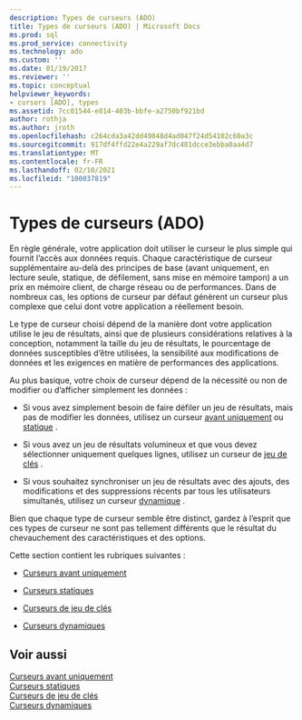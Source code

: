 ```yaml
---
description: Types de curseurs (ADO)
title: Types de curseurs (ADO) | Microsoft Docs
ms.prod: sql
ms.prod_service: connectivity
ms.technology: ado
ms.custom: ''
ms.date: 01/19/2017
ms.reviewer: ''
ms.topic: conceptual
helpviewer_keywords:
- cursors [ADO], types
ms.assetid: 7cc01544-e814-403b-bbfe-a2750bf921bd
author: rothja
ms.author: jroth
ms.openlocfilehash: c264cda3a42dd49848d4ad047f24d54102c60a3c
ms.sourcegitcommit: 917df4ffd22e4a229af7dc481dcce3ebba0aa4d7
ms.translationtype: MT
ms.contentlocale: fr-FR
ms.lasthandoff: 02/10/2021
ms.locfileid: "100037819"
---
```

# <a name="types-of-cursors-ado"></a>Types de curseurs (ADO)
En règle générale, votre application doit utiliser le curseur le plus simple qui fournit l’accès aux données requis. Chaque caractéristique de curseur supplémentaire au-delà des principes de base (avant uniquement, en lecture seule, statique, de défilement, sans mise en mémoire tampon) a un prix en mémoire client, de charge réseau ou de performances. Dans de nombreux cas, les options de curseur par défaut génèrent un curseur plus complexe que celui dont votre application a réellement besoin.  
  
 Le type de curseur choisi dépend de la manière dont votre application utilise le jeu de résultats, ainsi que de plusieurs considérations relatives à la conception, notamment la taille du jeu de résultats, le pourcentage de données susceptibles d’être utilisées, la sensibilité aux modifications de données et les exigences en matière de performances des applications.  
  
 Au plus basique, votre choix de curseur dépend de la nécessité ou non de modifier ou d’afficher simplement les données :  
  
-   Si vous avez simplement besoin de faire défiler un jeu de résultats, mais pas de modifier les données, utilisez un curseur [avant uniquement](../../../ado/guide/data/forward-only-cursors.md) ou [statique](../../../ado/guide/data/static-cursors.md) .  
  
-   Si vous avez un jeu de résultats volumineux et que vous devez sélectionner uniquement quelques lignes, utilisez un curseur de [jeu de clés](../../../ado/guide/data/keyset-cursors.md) .  
  
-   Si vous souhaitez synchroniser un jeu de résultats avec des ajouts, des modifications et des suppressions récents par tous les utilisateurs simultanés, utilisez un curseur [dynamique](../../../ado/guide/data/dynamic-cursors.md) .  
  
 Bien que chaque type de curseur semble être distinct, gardez à l’esprit que ces types de curseur ne sont pas tellement différents que le résultat du chevauchement des caractéristiques et des options.  
  
 Cette section contient les rubriques suivantes :  
  
-   [Curseurs avant uniquement](../../../ado/guide/data/forward-only-cursors.md)  
  
-   [Curseurs statiques](../../../ado/guide/data/static-cursors.md)  
  
-   [Curseurs de jeu de clés](../../../ado/guide/data/keyset-cursors.md)  
  
-   [Curseurs dynamiques](../../../ado/guide/data/dynamic-cursors.md)  
  
## <a name="see-also"></a>Voir aussi  
 [Curseurs avant uniquement](../../../ado/guide/data/forward-only-cursors.md)   
 [Curseurs statiques](../../../ado/guide/data/static-cursors.md)   
 [Curseurs de jeu de clés](../../../ado/guide/data/keyset-cursors.md)   
 [Curseurs dynamiques](../../../ado/guide/data/dynamic-cursors.md)
